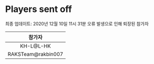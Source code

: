 # Players sent off
최종 업데이트: 2020년 12월 10일 11시 31분
오류 발생으로 인해 퇴장된 참가자




| 참가자 |
|:---:|
| KH-L@L-HK |
| RAKSTeam@rakbin007 |